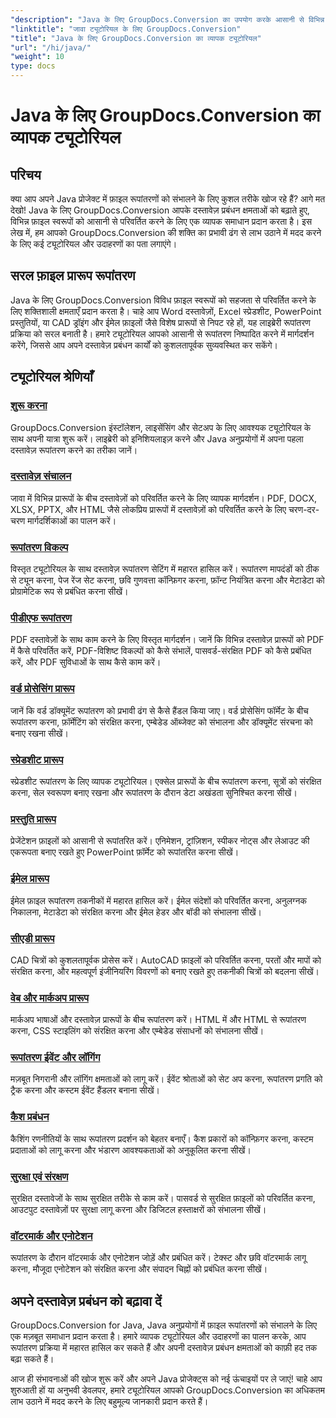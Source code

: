```yaml
---
"description": "Java के लिए GroupDocs.Conversion का उपयोग करके आसानी से विभिन्न प्रारूपों में फ़ाइलों को रूपांतरित करें। अनुकूलन योग्य विकल्पों के साथ दस्तावेज़ प्रबंधन को सरल बनाएँ।"
"linktitle": "जावा ट्यूटोरियल के लिए GroupDocs.Conversion"
"title": "Java के लिए GroupDocs.Conversion का व्यापक ट्यूटोरियल"
"url": "/hi/java/"
"weight": 10
type: docs
---
```

# Java के लिए GroupDocs.Conversion का व्यापक ट्यूटोरियल

## परिचय

क्या आप अपने Java प्रोजेक्ट में फ़ाइल रूपांतरणों को संभालने के लिए कुशल तरीके खोज रहे हैं? आगे मत देखो! Java के लिए GroupDocs.Conversion आपके दस्तावेज़ प्रबंधन क्षमताओं को बढ़ाते हुए, विभिन्न फ़ाइल स्वरूपों को आसानी से परिवर्तित करने के लिए एक व्यापक समाधान प्रदान करता है। इस लेख में, हम आपको GroupDocs.Conversion की शक्ति का प्रभावी ढंग से लाभ उठाने में मदद करने के लिए कई ट्यूटोरियल और उदाहरणों का पता लगाएंगे।

## सरल फ़ाइल प्रारूप रूपांतरण

Java के लिए GroupDocs.Conversion विविध फ़ाइल स्वरूपों को सहजता से परिवर्तित करने के लिए शक्तिशाली क्षमताएँ प्रदान करता है। चाहे आप Word दस्तावेज़ों, Excel स्प्रेडशीट, PowerPoint प्रस्तुतियों, या CAD ड्रॉइंग और ईमेल फ़ाइलों जैसे विशेष प्रारूपों से निपट रहे हों, यह लाइब्रेरी रूपांतरण प्रक्रिया को सरल बनाती है। हमारे ट्यूटोरियल आपको आसानी से रूपांतरण निष्पादित करने में मार्गदर्शन करेंगे, जिससे आप अपने दस्तावेज़ प्रबंधन कार्यों को कुशलतापूर्वक सुव्यवस्थित कर सकेंगे।

## ट्यूटोरियल श्रेणियाँ

### [शुरू करना](./getting-started/)
GroupDocs.Conversion इंस्टॉलेशन, लाइसेंसिंग और सेटअप के लिए आवश्यक ट्यूटोरियल के साथ अपनी यात्रा शुरू करें। लाइब्रेरी को इनिशियलाइज़ करने और Java अनुप्रयोगों में अपना पहला दस्तावेज़ रूपांतरण करने का तरीका जानें।

### [दस्तावेज़ संचालन](./document-operations/)
जावा में विभिन्न प्रारूपों के बीच दस्तावेज़ों को परिवर्तित करने के लिए व्यापक मार्गदर्शन। PDF, DOCX, XLSX, PPTX, और HTML जैसे लोकप्रिय प्रारूपों में दस्तावेज़ों को परिवर्तित करने के लिए चरण-दर-चरण मार्गदर्शिकाओं का पालन करें।

### [रूपांतरण विकल्प](./conversion-options/)
विस्तृत ट्यूटोरियल के साथ दस्तावेज़ रूपांतरण सेटिंग में महारत हासिल करें। रूपांतरण मापदंडों को ठीक से ट्यून करना, पेज रेंज सेट करना, छवि गुणवत्ता कॉन्फ़िगर करना, फ़ॉन्ट नियंत्रित करना और मेटाडेटा को प्रोग्रामेटिक रूप से प्रबंधित करना सीखें।

### [पीडीएफ रूपांतरण](./pdf-conversion/)
PDF दस्तावेज़ों के साथ काम करने के लिए विस्तृत मार्गदर्शन। जानें कि विभिन्न दस्तावेज़ प्रारूपों को PDF में कैसे परिवर्तित करें, PDF-विशिष्ट विकल्पों को कैसे संभालें, पासवर्ड-संरक्षित PDF को कैसे प्रबंधित करें, और PDF सुविधाओं के साथ कैसे काम करें।

### [वर्ड प्रोसेसिंग प्रारूप](./word-processing-formats/)
जानें कि वर्ड डॉक्यूमेंट रूपांतरण को प्रभावी ढंग से कैसे हैंडल किया जाए। वर्ड प्रोसेसिंग फॉर्मेट के बीच रूपांतरण करना, फ़ॉर्मेटिंग को संरक्षित करना, एम्बेडेड ऑब्जेक्ट को संभालना और डॉक्यूमेंट संरचना को बनाए रखना सीखें।

### [स्प्रेडशीट प्रारूप](./spreadsheet-formats/)
स्प्रेडशीट रूपांतरण के लिए व्यापक ट्यूटोरियल। एक्सेल प्रारूपों के बीच रूपांतरण करना, सूत्रों को संरक्षित करना, सेल स्वरूपण बनाए रखना और रूपांतरण के दौरान डेटा अखंडता सुनिश्चित करना सीखें।

### [प्रस्तुति प्रारूप](./presentation-formats/)
प्रेजेंटेशन फ़ाइलों को आसानी से रूपांतरित करें। एनिमेशन, ट्रांज़िशन, स्पीकर नोट्स और लेआउट की एकरूपता बनाए रखते हुए PowerPoint फ़ॉर्मेट को रूपांतरित करना सीखें।

### [ईमेल प्रारूप](./email-formats/)
ईमेल फ़ाइल रूपांतरण तकनीकों में महारत हासिल करें। ईमेल संदेशों को परिवर्तित करना, अनुलग्नक निकालना, मेटाडेटा को संरक्षित करना और ईमेल हेडर और बॉडी को संभालना सीखें।

### [सीएडी प्रारूप](./cad-formats/)
CAD चित्रों को कुशलतापूर्वक प्रोसेस करें। AutoCAD फ़ाइलों को परिवर्तित करना, परतों और मापों को संरक्षित करना, और महत्वपूर्ण इंजीनियरिंग विवरणों को बनाए रखते हुए तकनीकी चित्रों को बदलना सीखें।

### [वेब और मार्कअप प्रारूप](./web-markup-formats/)
मार्कअप भाषाओं और दस्तावेज़ प्रारूपों के बीच रूपांतरण करें। HTML में और HTML से रूपांतरण करना, CSS स्टाइलिंग को संरक्षित करना और एम्बेडेड संसाधनों को संभालना सीखें।

### [रूपांतरण ईवेंट और लॉगिंग](./conversion-events-logging/)
मज़बूत निगरानी और लॉगिंग क्षमताओं को लागू करें। ईवेंट श्रोताओं को सेट अप करना, रूपांतरण प्रगति को ट्रैक करना और कस्टम ईवेंट हैंडलर बनाना सीखें।

### [कैश प्रबंधन](./cache-management/)
कैशिंग रणनीतियों के साथ रूपांतरण प्रदर्शन को बेहतर बनाएँ। कैश प्रकारों को कॉन्फ़िगर करना, कस्टम प्रदाताओं को लागू करना और भंडारण आवश्यकताओं को अनुकूलित करना सीखें।

### [सुरक्षा एवं संरक्षण](./security-protection/)
सुरक्षित दस्तावेजों के साथ सुरक्षित तरीके से काम करें। पासवर्ड से सुरक्षित फ़ाइलों को परिवर्तित करना, आउटपुट दस्तावेज़ों पर सुरक्षा लागू करना और डिजिटल हस्ताक्षरों को संभालना सीखें।

### [वॉटरमार्क और एनोटेशन](./watermarks-annotations/)
रूपांतरण के दौरान वॉटरमार्क और एनोटेशन जोड़ें और प्रबंधित करें। टेक्स्ट और छवि वॉटरमार्क लागू करना, मौजूदा एनोटेशन को संरक्षित करना और संपादन चिह्नों को प्रबंधित करना सीखें।

## अपने दस्तावेज़ प्रबंधन को बढ़ावा दें

GroupDocs.Conversion for Java, Java अनुप्रयोगों में फ़ाइल रूपांतरणों को संभालने के लिए एक मज़बूत समाधान प्रदान करता है। हमारे व्यापक ट्यूटोरियल और उदाहरणों का पालन करके, आप रूपांतरण प्रक्रिया में महारत हासिल कर सकते हैं और अपनी दस्तावेज़ प्रबंधन क्षमताओं को काफ़ी हद तक बढ़ा सकते हैं।

आज ही संभावनाओं की खोज शुरू करें और अपने Java प्रोजेक्ट्स को नई ऊंचाइयों पर ले जाएं! चाहे आप शुरुआती हों या अनुभवी डेवलपर, हमारे ट्यूटोरियल आपको GroupDocs.Conversion का अधिकतम लाभ उठाने में मदद करने के लिए बहुमूल्य जानकारी प्रदान करते हैं।